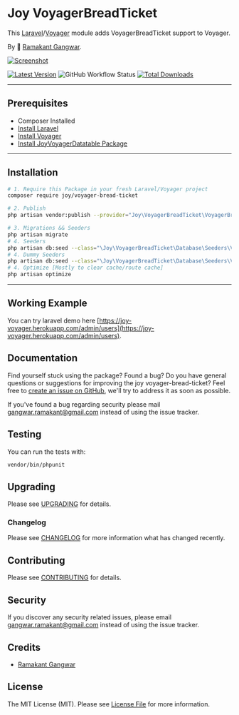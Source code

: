 # Joy VoyagerBreadTicket

This [Laravel](https://laravel.com/)/[Voyager](https://voyager.devdojo.com/) module adds VoyagerBreadTicket support to Voyager.

By 🐼 [Ramakant Gangwar](https://github.com/rxcod9).

[![Screenshot](https://raw.githubusercontent.com/rxcod9/joy-voyager-bread-ticket/main/cover.jpg)](https://joy-voyager.herokuapp.com/)

[![Latest Version](https://img.shields.io/github/v/release/rxcod9/joy-voyager-bread-ticket?style=flat-square)](https://github.com/rxcod9/joy-voyager-bread-ticket/releases)
![GitHub Workflow Status](https://img.shields.io/github/workflow/status/rxcod9/joy-voyager-bread-ticket/run-tests?label=tests)
[![Total Downloads](https://img.shields.io/packagist/dt/joy/voyager-bread-ticket.svg?style=flat-square)](https://packagist.org/packages/joy/voyager-bread-ticket)

---

## Prerequisites

*   Composer Installed
*   [Install Laravel](https://laravel.com/docs/installation)
*   [Install Voyager](https://github.com/the-control-group/voyager)
*   [Install JoyVoyagerDatatable Package](https://github.com/rxcod9/joy-voyager-datatable)

---

## Installation

```bash
# 1. Require this Package in your fresh Laravel/Voyager project
composer require joy/voyager-bread-ticket

# 2. Publish
php artisan vendor:publish --provider="Joy\VoyagerBreadTicket\VoyagerBreadTicketServiceProvider" --force

# 3. Migrations && Seeders
php artisan migrate
# 4. Seeders
php artisan db:seed --class="\Joy\VoyagerBreadTicket\Database\Seeders\VoyagerDatabaseSeeder" --force
# 4. Dummy Seeders
php artisan db:seed --class="\Joy\VoyagerBreadTicket\Database\Seeders\VoyagerDummyDatabaseSeeder" --force
# 4. Optimize [Mostly to clear cache/route cache]
php artisan optimize
```

---


## Working Example

You can try laravel demo here [https://joy-voyager.herokuapp.com/admin/users](https://joy-voyager.herokuapp.com/admin/users).

## Documentation

Find yourself stuck using the package? Found a bug? Do you have general questions or suggestions for improving the joy voyager-bread-ticket? Feel free to [create an issue on GitHub](https://github.com/rxcod9/joy-voyager-bread-ticket/issues), we'll try to address it as soon as possible.

If you've found a bug regarding security please mail [gangwar.ramakant@gmail.com](mailto:gangwar.ramakant@gmail.com) instead of using the issue tracker.

## Testing

You can run the tests with:

```bash
vendor/bin/phpunit
```

## Upgrading

Please see [UPGRADING](UPGRADING.md) for details.

### Changelog

Please see [CHANGELOG](CHANGELOG.md) for more information what has changed recently.

## Contributing

Please see [CONTRIBUTING](CONTRIBUTING.md) for details.

## Security

If you discover any security related issues, please email [gangwar.ramakant@gmail.com](mailto:gangwar.ramakant@gmail.com) instead of using the issue tracker.

## Credits

- [Ramakant Gangwar](https://github.com/rxcod9)

## License

The MIT License (MIT). Please see [License File](LICENSE.md) for more information.
